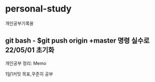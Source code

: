 # personal-study
개인공부기록용

## git bash - $git push origin +master 명령 실수로 22/05/01 초기화
개인공부 정리: Memo 

1일1커밋 목표,꾸준히 공부

